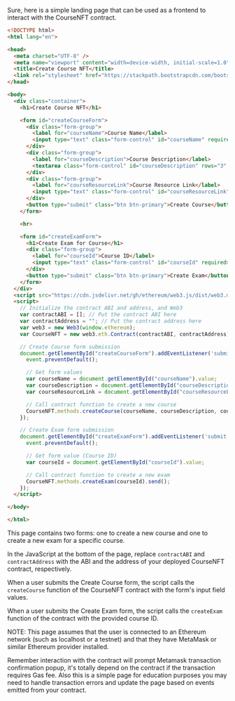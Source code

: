 Sure, here is a simple landing page that can be used as a frontend to interact with the CourseNFT contract.

```html
<!DOCTYPE html>
<html lang="en">

<head>
  <meta charset="UTF-8" />
  <meta name="viewport" content="width=device-width, initial-scale=1.0" />
  <title>Create Course NFT</title>
  <link rel="stylesheet" href="https://stackpath.bootstrapcdn.com/bootstrap/4.3.1/css/bootstrap.min.css">
</head>

<body>
  <div class="container">
    <h1>Create Course NFT</h1>

    <form id="createCourseForm">
      <div class="form-group">
        <label for="courseName">Course Name</label>
        <input type="text" class="form-control" id="courseName" required>
      </div>
      <div class="form-group">
        <label for="courseDescription">Course Description</label>
        <textarea class="form-control" id="courseDescription" rows="3" required></textarea>
      </div>
      <div class="form-group">
        <label for="courseResourceLink">Course Resource Link</label>
        <input type="text" class="form-control" id="courseResourceLink" required>
      </div>
      <button type="submit" class="btn btn-primary">Create Course</button>
    </form>

    <hr>

    <form id="createExamForm">
      <h1>Create Exam for Course</h1>
      <div class="form-group">
        <label for="courseId">Course ID</label>
        <input type="text" class="form-control" id="courseId" required>
      </div>
      <button type="submit" class="btn btn-primary">Create Exam</button>
    </form>
  </div>
  <script src="https://cdn.jsdelivr.net/gh/ethereum/web3.js/dist/web3.min.js"></script>
  <script>
    // Initialize the contract ABI and address, and Web3
    var contractABI = []; // Put the contract ABI here
    var contractAddress = ""; // Put the contract address here
    var web3 = new Web3(window.ethereum);
    var CourseNFT = new web3.eth.Contract(contractABI, contractAddress);

    // Create Course form submission
    document.getElementById("createCourseForm").addEventListener('submit', function(event) {
      event.preventDefault();

      // Get form values
      var courseName = document.getElementById("courseName").value;
      var courseDescription = document.getElementById("courseDescription").value;
      var courseResourceLink = document.getElementById("courseResourceLink").value;

      // Call contract function to create a new course
      CourseNFT.methods.createCourse(courseName, courseDescription, courseResourceLink).send();
    });

    // Create Exam form submission
    document.getElementById("createExamForm").addEventListener('submit', function(event) {
      event.preventDefault();

      // Get form value (Course ID)
      var courseId = document.getElementById("courseId").value;

      // Call contract function to create a new exam
      CourseNFT.methods.createExam(courseId).send();
    });
  </script>

</body>

</html>
```

This page contains two forms: one to create a new course and one to create a new exam for a specific course. 

In the JavaScript at the bottom of the page, replace `contractABI` and `contractAddress` with the ABI and the address of your deployed CourseNFT contract, respectively.

When a user submits the Create Course form, the script calls the `createCourse` function of the CourseNFT contract with the form's input field values.

When a user submits the Create Exam form, the script calls the `createExam` function of the contract with the provided course ID.

NOTE: This page assumes that the user is connected to an Ethereum network (such as localhost or a testnet) and that they have MetaMask or similar Ethereum provider installed.

Remember interaction with the contract will prompt Metamask transaction confirmation popup, it's totally depend on the contract if the transaction requires Gas fee.
Also this is a simple page for education purposes you may need to handle transaction errors and update the page based on events emitted from your contract.